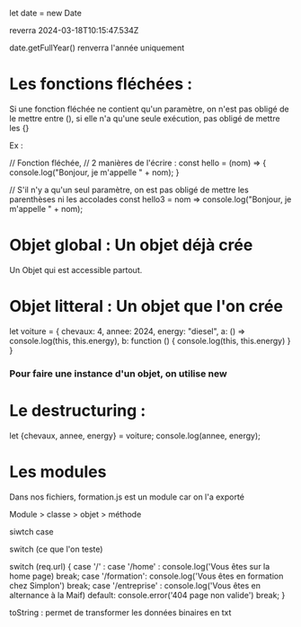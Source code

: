 let date = new Date

reverra 2024-03-18T10:15:47.534Z

date.getFullYear() renverra l'année uniquement

# Les fonctions fléchées : 

Si une fonction fléchée ne contient qu'un paramètre, on n'est pas obligé de le mettre entre (), si elle n'a qu'une seule exécution, pas obligé de mettre les {}

Ex : 

// Fonction fléchée, 
// 2 manières de l'écrire : 
const hello = (nom) => {
    console.log("Bonjour, je m'appelle " + nom);
} 

// S'il n'y a qu'un seul paramètre, on est pas obligé de mettre les parenthèses ni les accolades
const hello3 = nom => console.log("Bonjour, je m'appelle " + nom);


# Objet global : Un objet déjà crée

Un Objet qui est accessible partout.

# Objet litteral : Un objet que l'on crée
let voiture = {
    chevaux: 4,
    annee: 2024,
    energy: "diesel",
    a: () => console.log(this, this.energy),
    b: function () {
            console.log(this, this.energy)
    }
}

### Pour faire une instance d'un objet, on utilise new

<!------------ Notions à revoir ------------>

# Le destructuring :
let {chevaux, annee, energy} = voiture;
console.log(annee, energy);

# Les modules

Dans nos fichiers, formation.js est un module car on l'a exporté

Module > classe > objet > méthode

siwtch case

switch (ce que l'on teste)

switch (req.url) {
    case '/' :
    case '/home' :
    console.log('Vous êtes sur la home page)
    break;
    case '/formation':
    console.log('Vous êtes en formation chez Simplon')
    break;
    case '/entreprise' :
    console.log('Vous êtes en alternance à la Maif)
    default:
    console.error('404 page non valide')
    break; 
}


toString : permet de transformer les données binaires en txt